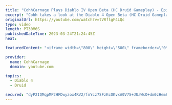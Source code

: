 ```yaml
---
title: "CohhCarnage Plays Diablo IV Open Beta (HC Druid Gameplay) - Episode 1"
excerpt: "Cohh takes a look at the Diablo 4 Open Beta (HC Druid Gameplay) to see what it has to offer. - Watch live at ..."
originalUrl: https://youtube.com/watch?v=tVRflgF4LQc
type: video
length: PT30M6S
publishedDateTime: 2023-03-24T21:24:45Z
heat: 

featuredContent: "<iframe width=\"800\" height=\"500\" frameborder=\"0\" src=\"https://www.youtube.com/embed/tVRflgF4LQc\" allow=\"accelerometer; autoplay; encrypted-media; gyroscope; picture-in-picture\" allowfullscreen></iframe>"

provider:
  name: CohhCarnage
  domain: youtube.com

topics:
  - Diablo 4
  - Druid

secured: "dyP2IQMqpMP2HFDwyzox4RV2/fmYcz7SFzKcOKvxA0V7S+JUaWsO+dm0zHem6KuqtVq3n5PCbK1U1IfJFhHfWzuJjCiGYFal0+lTqv7gLmgT2/cnl4lplwOoX7kmEGMx1PBePgNyAiTMzzvPsC72hGuPUVIJWZPrYCSmpzxkDNevNogSIUVKB59DJF3OnBM+u11AxY2gu2lEgD6+d6VY9L97OJdInNP1XK73joIOIbuRZ4Q+OHU944wIF3QQRr8MXE0KfF13g9FNa4gec2kC4vgGHh7UVQtXGXtnamZ2QMpNtndPiu2gbbPYa8eQq7iC7Ij7Mr+tpJoon/hpqdq7glICj4MGD+c0GKT62zFMDDnOxJr8mhJ5udgKzRFlWNs2+gQU88/3MU3zNlups7tSwSU7t2kKL6qrBDz9WqNW8i0=;ivvhNeWsYBxKtBLWjNVTkg=="
---
```



